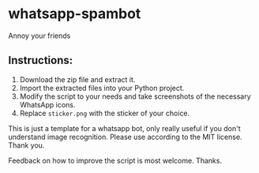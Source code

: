 # whatsapp-spambot
Annoy your friends

## Instructions:

1. Download the zip file and extract it.
2. Import the extracted files into your Python project.
3. Modify the script to your needs and take screenshots of the necessary WhatsApp icons.
4. Replace `sticker.png` with the sticker of your choice.

This is just a template for a whatsapp bot, only  really useful if you don't understand image recognition. 
Please use according to the MIT license. Thank you.

Feedback on how to improve the script is most welcome. Thanks.
